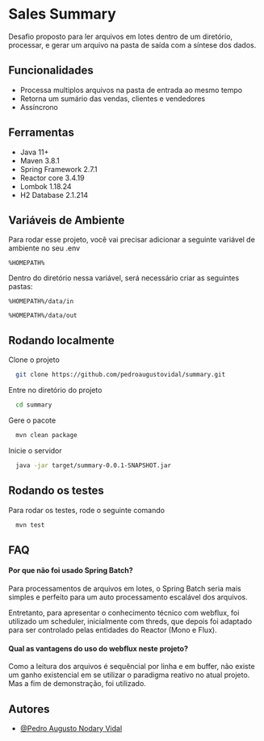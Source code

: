 # Sales Summary

Desafio proposto para ler arquivos em lotes dentro de um diretório, processar, e gerar um arquivo na pasta de saída com
a síntese dos dados.

## Funcionalidades

- Processa multiplos arquivos na pasta de entrada ao mesmo tempo
- Retorna um sumário das vendas, clientes e vendedores
- Assíncrono

## Ferramentas

- Java 11+
- Maven 3.8.1
- Spring Framework 2.7.1
- Reactor core 3.4.19
- Lombok 1.18.24
- H2 Database 2.1.214

## Variáveis de Ambiente

Para rodar esse projeto, você vai precisar adicionar a seguinte variável de ambiente no seu .env

`%HOMEPATH%`

Dentro do diretório nessa variável, será necessário criar as seguintes pastas:

`%HOMEPATH%/data/in`

`%HOMEPATH%/data/out`

## Rodando localmente

Clone o projeto

```bash
  git clone https://github.com/pedroaugustovidal/summary.git
```

Entre no diretório do projeto

```bash
  cd summary
```

Gere o pacote

```bash
  mvn clean package
```

Inicie o servidor

```bash
  java -jar target/summary-0.0.1-SNAPSHOT.jar
```

## Rodando os testes

Para rodar os testes, rode o seguinte comando

```bash
  mvn test
```

## FAQ

#### Por que não foi usado Spring Batch?

Para processamentos de arquivos em lotes, o Spring Batch seria mais simples e perfeito para um auto processamento
escalável dos arquivos.

Entretanto, para apresentar o conhecimento técnico com webflux, foi utilizado um scheduler, inicialmente com threds, que
depois foi adaptado para ser controlado pelas entidades do Reactor (Mono e Flux).

#### Qual as vantagens do uso do webflux neste projeto?

Como a leitura dos arquivos é sequêncial por linha e em buffer, não existe um ganho existencial em se utilizar o
paradigma reativo no atual projeto. Mas a fim de demonstração, foi utilizado.

## Autores

- [@Pedro Augusto Nodary Vidal](https://github.com/pedroaugustovidal)

